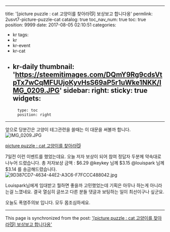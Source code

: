 
---
title: '[picture puzzle : cat 고양이를 찾아라😼] 보상보고 합니다옹'
permlink: 2usvt7-picture-puzzle-cat
catalog: true
toc_nav_num: true
toc: true
position: 9999
date: 2017-08-05 02:10:51
categories:
- kr
tags:
- kr
- kr-event
- kr-cat
- kr-daily
thumbnail: 'https://steemitimages.com/DQmY9Rg9cdsVtpTx7wCqMFUUjoKyvHsS69aP5r1uWke1NKK/IMG_0209.JPG'
sidebar:
    right:
        sticky: true
widgets:
    -
        type: toc
        position: right
---


앞으로 당분간은 고양이 테그관련을 쓸때는 이 대문을 써볼까 합니다. 
![IMG_0209.JPG](https://steemitimages.com/DQmY9Rg9cdsVtpTx7wCqMFUUjoKyvHsS69aP5r1uWke1NKK/IMG_0209.JPG)


[picture puzzle : cat 고양이를 찾아라😼](https://steemit.com/kr-event/@kingbit/picture-puzzle-cat)

7일전 이런 이벤트를 했었는데요. 오늘 저자 보상이 되어 참여 정답자 두분께 약속대로 나누어 드렸습니다. 
총 저자보상 금액 : $6.29
@keykey 님께 $3.15
@louispark 님께 $3.14 를 송금해드렸습니다. 
![9D387CD7-4634-44E2-A3C6-F7FCCC488042.jpg](https://steemitimages.com/DQmfKARvBMr8uzajtVqWH3Mry2YVfPT3hCP5FPRGSRahc4A/9D387CD7-4634-44E2-A3C6-F7FCCC488042.jpg)

Louispark님에게 임대받고 뭘하면 좋을까 고민했었는데 기획은 아무나 하는게 아니라는걸 느꼈네요. 
결국 열심히 글쓰고 다른 분들 댓글과 보팅하는 일이 최선이구나 싶군요. 

오늘도 폭염주의보 입니다. 모두 몸조심하세요.

- - -

This page is synchronized from the post: ['[picture puzzle : cat 고양이를 찾아라😼] 보상보고 합니다옹'](https://steemit.com/@kingbit/2usvt7-picture-puzzle-cat)
